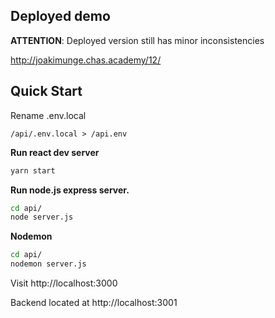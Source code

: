 ## Deployed demo

**ATTENTION**: Deployed version still has minor inconsistencies

http://joakimunge.chas.academy/12/

## Quick Start

Rename .env.local 
```
/api/.env.local > /api.env
```

**Run react dev server**

```bash
yarn start
```

**Run node.js express server.**
```bash
cd api/
node server.js
```

**Nodemon**
```bash
cd api/
nodemon server.js
```
Visit http://localhost:3000

Backend located at http://localhost:3001